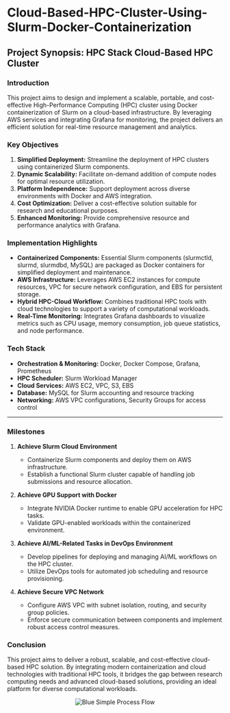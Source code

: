 # Cloud-Based-HPC-Cluster-Using-Slurm-Docker-Containerization

## Project Synopsis: HPC Stack Cloud-Based HPC Cluster

### Introduction
This project aims to design and implement a scalable, portable, and cost-effective High-Performance Computing (HPC) cluster using Docker containerization of Slurm on a cloud-based infrastructure. By leveraging AWS services and integrating Grafana for monitoring, the project delivers an efficient solution for real-time resource management and analytics.

### Key Objectives
1. **Simplified Deployment:** Streamline the deployment of HPC clusters using containerized Slurm components.
2. **Dynamic Scalability:** Facilitate on-demand addition of compute nodes for optimal resource utilization.
3. **Platform Independence:** Support deployment across diverse environments with Docker and AWS integration.
4. **Cost Optimization:** Deliver a cost-effective solution suitable for research and educational purposes.
5. **Enhanced Monitoring:** Provide comprehensive resource and performance analytics with Grafana.

### Implementation Highlights
- **Containerized Components:** Essential Slurm components (slurmctld, slurmd, slurmdbd, MySQL) are packaged as Docker containers for simplified deployment and maintenance.
- **AWS Infrastructure:** Leverages AWS EC2 instances for compute resources, VPC for secure network configuration, and EBS for persistent storage.
- **Hybrid HPC-Cloud Workflow:** Combines traditional HPC tools with cloud technologies to support a variety of computational workloads.
- **Real-Time Monitoring:** Integrates Grafana dashboards to visualize metrics such as CPU usage, memory consumption, job queue statistics, and node performance.

### Tech Stack
- **Orchestration & Monitoring:** Docker, Docker Compose, Grafana, Prometheus
- **HPC Scheduler:** Slurm Workload Manager
- **Cloud Services:** AWS EC2, VPC, S3, EBS
- **Database:** MySQL for Slurm accounting and resource tracking
- **Networking:** AWS VPC configurations, Security Groups for access control

---

### Milestones
1. **Achieve Slurm Cloud Environment**
   - Containerize Slurm components and deploy them on AWS infrastructure.
   - Establish a functional Slurm cluster capable of handling job submissions and resource allocation.

2. **Achieve GPU Support with Docker**
   - Integrate NVIDIA Docker runtime to enable GPU acceleration for HPC tasks.
   - Validate GPU-enabled workloads within the containerized environment.

3. **Achieve AI/ML-Related Tasks in DevOps Environment**
   - Develop pipelines for deploying and managing AI/ML workflows on the HPC cluster.
   - Utilize DevOps tools for automated job scheduling and resource provisioning.

4. **Achieve Secure VPC Network**
   - Configure AWS VPC with subnet isolation, routing, and security group policies.
   - Enforce secure communication between components and implement robust access control measures.



### Conclusion
This project aims to deliver a robust, scalable, and cost-effective cloud-based HPC solution. By integrating modern containerization and cloud technologies with traditional HPC tools, it bridges the gap between research computing needs and advanced cloud-based solutions, providing an ideal platform for diverse computational workloads.



<p align="center">
  <img src="https://github.com/user-attachments/assets/1ef4f8bd-244a-44a2-9c80-641134b2c572" alt="Blue Simple Process Flow">
</p>

